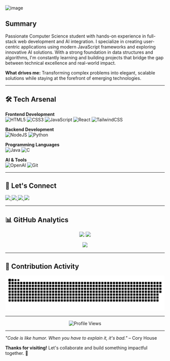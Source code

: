 <img width="1536" height="279" alt="image" src="https://github.com/user-attachments/assets/295cce1a-4d59-474e-a034-0ac96c8a4900" />

## Summary

Passionate Computer Science student with hands-on experience in full-stack web development and AI integration. I specialize in creating user-centric applications using modern JavaScript frameworks and exploring innovative AI solutions. With a strong foundation in data structures and algorithms, I'm constantly learning and building projects that bridge the gap between technical excellence and real-world impact.

**What drives me:** Transforming complex problems into elegant, scalable solutions while staying at the forefront of emerging technologies.

---

## 🛠️ Tech Arsenal

**Frontend Development**  
![HTML5](https://img.shields.io/badge/html5-%23E34F26.svg?style=for-the-badge&logo=html5&logoColor=white)
![CSS3](https://img.shields.io/badge/css3-%231572B6.svg?style=for-the-badge&logo=css3&logoColor=white)
![JavaScript](https://img.shields.io/badge/javascript-%23F7DF1E.svg?style=for-the-badge&logo=javascript&logoColor=black)
![React](https://img.shields.io/badge/react-%2320232a.svg?style=for-the-badge&logo=react&logoColor=%2361DAFB)
![TailwindCSS](https://img.shields.io/badge/tailwindcss-%2338B2AC.svg?style=for-the-badge&logo=tailwind-css&logoColor=white)

**Backend Development**  
![NodeJS](https://img.shields.io/badge/node.js-6DA55F?style=for-the-badge&logo=node.js&logoColor=white)
![Python](https://img.shields.io/badge/python-%2314354C.svg?style=for-the-badge&logo=python&logoColor=white)

**Programming Languages**  
![Java](https://img.shields.io/badge/java-%23ED8B00.svg?style=for-the-badge&logo=java&logoColor=white)
![C](https://img.shields.io/badge/C-00599C?style=for-the-badge&logo=c&logoColor=white)

**AI & Tools**  
![OpenAI](https://img.shields.io/badge/OpenAI-412991?style=for-the-badge&logo=openai&logoColor=white)
![Git](https://img.shields.io/badge/git-%23F05032.svg?style=for-the-badge&logo=git&logoColor=white)

---

## 🔗 Let's Connect

<p align="left">
<a href="https://www.linkedin.com/in/abhinav-tiwary-791a63302/" target="_blank">
  <img src="https://img.shields.io/badge/LinkedIn-%230077B5.svg?style=for-the-badge&logo=linkedin&logoColor=white"/>
</a>
<a href="https://leetcode.com/u/Abhiii9vv_/" target="_blank">
  <img src="https://img.shields.io/badge/LeetCode-FFA116?style=for-the-badge&logo=leetcode&logoColor=black"/>
</a>
<a href="mailto:gyanutiwari758@gmail.com">
  <img src="https://img.shields.io/badge/Email-D14836?style=for-the-badge&logo=gmail&logoColor=white"/>
</a>
<a href="https://av9.vercel.app/" target="_blank">
  <img src="https://img.shields.io/badge/Portfolio-000000?style=for-the-badge&logo=vercel&logoColor=white"/>
</a>
</p>

---

## 📊 GitHub Analytics

<p align="center">
  <img src="https://github-readme-stats.vercel.app/api?username=abhiii9vvv&show_icons=true&theme=tokyonight&hide_border=true" height="165"/>
  <img src="https://github-readme-stats.vercel.app/api/top-langs/?username=abhiii9vvv&layout=compact&theme=tokyonight&hide_border=true" height="165"/>
</p>

<p align="center">
  <img src="https://github-readme-streak-stats.herokuapp.com/?user=abhiii9vvv&theme=tokyonight&hide_border=true"/>
</p>

---

## 🐍 Contribution Activity

<picture>
  <source media="(prefers-color-scheme: dark)" srcset="https://raw.githubusercontent.com/abhiii9vvv/abhiii9vvv/output/github-snake-dark.svg" />
  <source media="(prefers-color-scheme: light)" srcset="https://raw.githubusercontent.com/abhiii9vvv/abhiii9vvv/output/github-snake.svg" />
  <img alt="github-snake" src="https://raw.githubusercontent.com/abhiii9vvv/abhiii9vvv/output/github-snake.svg" />
</picture>

---

<p align="center">
  <img src="https://komarev.com/ghpvc/?username=abhiii9vvv&label=Profile%20Views&color=0891b2&style=flat-square" alt="Profile Views"/>
</p>

---

*"Code is like humor. When you have to explain it, it's bad."* – Cory House

**Thanks for visiting!** Let's collaborate and build something impactful together. 🚀
